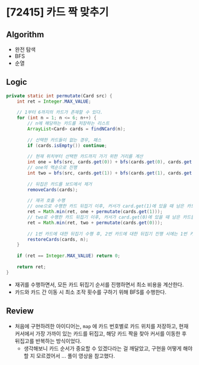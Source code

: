 # [72415] 카드 짝 맞추기

## Algorithm
- 완전 탐색
- BFS
- 순열

## Logic

```java
private static int permutate(Card src) {
    int ret = Integer.MAX_VALUE;
    
    // 1부터 6까지의 카드가 존재할 수 있다.
    for (int n = 1; n <= 6; n++) {
        // n에 해당하는 카드를 저장하는 리스트
        ArrayList<Card> cards = findNCard(n);
        
        // 선택한 카드들이 없는 경우, 패스
        if (cards.isEmpty()) continue;
        
        // 현재 위치부터 선택한 카드까지 가기 위한 거리를 계산
        int one = bfs(src, cards.get(0)) + bfs(cards.get(0), cards.get(1)) + 2;
        // one의 역순으로 진행
        int two = bfs(src, cards.get(1)) + bfs(cards.get(1), cards.get(0)) + 2;
        
        // 뒤집은 카드를 보드에서 제거
        removeCards(cards);
        
        // 재귀 호출 수행
        // one으로 수행한 카드 뒤집기 이후, 커서가 card.get(1)에 있을 때 남은 카드들에 대한 뒤집기 수행
        ret = Math.min(ret, one + permutate(cards.get(1)));
        // two로 수행한 카드 뒤집기 이후, 커서가 card.get(0)에 있을 때 남은 카드들에 대한 뒤집기 수행 
        ret = Math.min(ret, two + permutate(cards.get(0)));
        
        // 1번 카드에 대한 뒤집기 수행 후, 2번 카드에 대한 뒤집기 진행 시에는 1번 카드 뒤집기에 대한 복원이 필요하다.
        restoreCards(cards, n);
    }
    
    if (ret == Integer.MAX_VALUE) return 0;
    
    return ret;
}
```
- 재귀를 수행하면서, 모든 카드 뒤집기 순서를 진행하면서 최소 비용을 계산한다.
- 카드와 카드 간 이동 시 최소 조작 횟수를 구하기 위해 BFS를 수행한다.

## Review
- 처음에 구현하려한 아이디어는, `map` 에 카드 번호별로 카드 위치를 저장하고, 현재 커서에서 가장 가까이 있는 카드를 뒤집고, 해당 카드 짝을 찾아 커서를 이동한 후 뒤집고를 반복하는 방식이었다.
  - 생각해보니 카드 순서가 중요할 수 있겠다라는 걸 깨달았고, 구현을 어떻게 해야 할 지 모르겠어서 ... 풀이 영상을 참고했다.